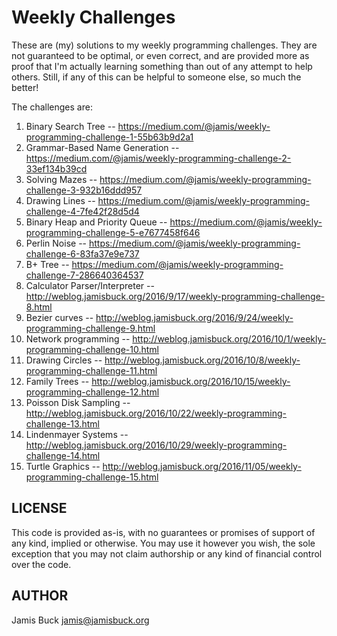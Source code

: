 # Weekly Challenges

These are (my) solutions to my weekly programming challenges. They are
not guaranteed to be optimal, or even correct, and are provided more as
proof that I'm actually learning something than out of any attempt to
help others. Still, if any of this can be helpful to someone else, so
much the better!

The challenges are:

1. Binary Search Tree -- https://medium.com/@jamis/weekly-programming-challenge-1-55b63b9d2a1
2. Grammar-Based Name Generation -- https://medium.com/@jamis/weekly-programming-challenge-2-33ef134b39cd
3. Solving Mazes -- https://medium.com/@jamis/weekly-programming-challenge-3-932b16ddd957
4. Drawing Lines -- https://medium.com/@jamis/weekly-programming-challenge-4-7fe42f28d5d4
5. Binary Heap and Priority Queue -- https://medium.com/@jamis/weekly-programming-challenge-5-e7677458f646
6. Perlin Noise -- https://medium.com/@jamis/weekly-programming-challenge-6-83fa37e9e737
7. B+ Tree -- https://medium.com/@jamis/weekly-programming-challenge-7-286640364537
8. Calculator Parser/Interpreter -- http://weblog.jamisbuck.org/2016/9/17/weekly-programming-challenge-8.html
9. Bezier curves -- http://weblog.jamisbuck.org/2016/9/24/weekly-programming-challenge-9.html
10. Network programming -- http://weblog.jamisbuck.org/2016/10/1/weekly-programming-challenge-10.html
11. Drawing Circles -- http://weblog.jamisbuck.org/2016/10/8/weekly-programming-challenge-11.html
12. Family Trees -- http://weblog.jamisbuck.org/2016/10/15/weekly-programming-challenge-12.html
13. Poisson Disk Sampling -- http://weblog.jamisbuck.org/2016/10/22/weekly-programming-challenge-13.html
14. Lindenmayer Systems -- http://weblog.jamisbuck.org/2016/10/29/weekly-programming-challenge-14.html
14. Turtle Graphics -- http://weblog.jamisbuck.org/2016/11/05/weekly-programming-challenge-15.html


## LICENSE

This code is provided as-is, with no guarantees or promises of support of
any kind, implied or otherwise. You may use it however you wish, the sole
exception that you may not claim authorship or any kind of financial control
over the code.


## AUTHOR

Jamis Buck <jamis@jamisbuck.org>
